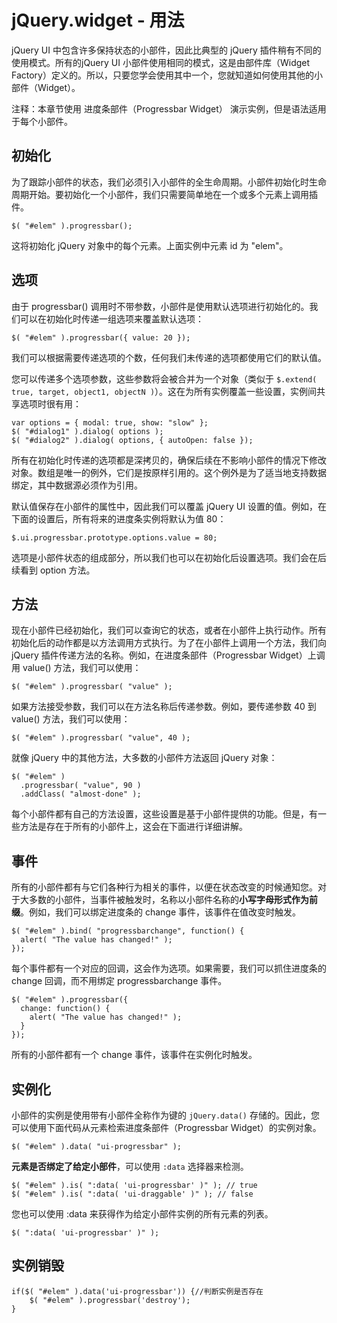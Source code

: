 # jQuery.widget - 用法 #

jQuery UI 中包含许多保持状态的小部件，因此比典型的 jQuery 插件稍有不同的使用模式。所有的jQuery UI 小部件使用相同的模式，这是由部件库（Widget Factory）定义的。所以，只要您学会使用其中一个，您就知道如何使用其他的小部件（Widget）。



注释：本章节使用 进度条部件（Progressbar Widget） 演示实例，但是语法适用于每个小部件。


## 初始化 ##

为了跟踪小部件的状态，我们必须引入小部件的全生命周期。小部件初始化时生命周期开始。要初始化一个小部件，我们只需要简单地在一个或多个元素上调用插件。

    $( "#elem" ).progressbar();

这将初始化 jQuery 对象中的每个元素。上面实例中元素 id 为 "elem"。

## 选项 ##

由于 progressbar() 调用时不带参数，小部件是使用默认选项进行初始化的。我们可以在初始化时传递一组选项来覆盖默认选项：

    $( "#elem" ).progressbar({ value: 20 });

我们可以根据需要传递选项的个数，任何我们未传递的选项都使用它们的默认值。

您可以传递多个选项参数，这些参数将会被合并为一个对象（类似于 `$.extend( true, target, object1, objectN )`）。这在为所有实例覆盖一些设置，实例间共享选项时很有用：

	var options = { modal: true, show: "slow" };
	$( "#dialog1" ).dialog( options );
	$( "#dialog2" ).dialog( options, { autoOpen: false });

所有在初始化时传递的选项都是深拷贝的，确保后续在不影响小部件的情况下修改对象。数组是唯一的例外，它们是按原样引用的。这个例外是为了适当地支持数据绑定，其中数据源必须作为引用。

默认值保存在小部件的属性中，因此我们可以覆盖 jQuery UI 设置的值。例如，在下面的设置后，所有将来的进度条实例将默认为值 80：


	$.ui.progressbar.prototype.options.value = 80;

选项是小部件状态的组成部分，所以我们也可以在初始化后设置选项。我们会在后续看到 option 方法。

## 方法 ##

现在小部件已经初始化，我们可以查询它的状态，或者在小部件上执行动作。所有初始化后的动作都是以方法调用方式执行。为了在小部件上调用一个方法，我们向 jQuery 插件传递方法的名称。例如，在进度条部件（Progressbar Widget）上调用 value() 方法，我们可以使用：

	$( "#elem" ).progressbar( "value" );

如果方法接受参数，我们可以在方法名称后传递参数。例如，要传递参数 40 到 value() 方法，我们可以使用：

	$( "#elem" ).progressbar( "value", 40 );

就像 jQuery 中的其他方法，大多数的小部件方法返回 jQuery 对象：

	$( "#elem" )
	  .progressbar( "value", 90 )
	  .addClass( "almost-done" );

每个小部件都有自己的方法设置，这些设置是基于小部件提供的功能。但是，有一些方法是存在于所有的小部件上，这会在下面进行详细讲解。

## 事件 ##
所有的小部件都有与它们各种行为相关的事件，以便在状态改变的时候通知您。对于大多数的小部件，当事件被触发时，名称以小部件名称的**小写字母形式作为前缀**。例如，我们可以绑定进度条的 change 事件，该事件在值改变时触发。

	$( "#elem" ).bind( "progressbarchange", function() {
	  alert( "The value has changed!" );
	});

每个事件都有一个对应的回调，这会作为选项。如果需要，我们可以抓住进度条的 change 回调，而不用绑定 progressbarchange 事件。

	$( "#elem" ).progressbar({
	  change: function() {
	    alert( "The value has changed!" );
	  }
	});

所有的小部件都有一个 change 事件，该事件在实例化时触发。

## 实例化 ##

小部件的实例是使用带有小部件全称作为键的 `jQuery.data()` 存储的。因此，您可以使用下面代码从元素检索进度条部件（Progressbar Widget）的实例对象。

	$( "#elem" ).data( "ui-progressbar" );

**元素是否绑定了给定小部件**，可以使用 `:data` 选择器来检测。


	$( "#elem" ).is( ":data( 'ui-progressbar' )" ); // true
	$( "#elem" ).is( ":data( 'ui-draggable' )" ); // false


您也可以使用 :data 来获得作为给定小部件实例的所有元素的列表。

	$( ":data( 'ui-progressbar' )" );

## 实例销毁 ##

    if($( "#elem" ).data('ui-progressbar')) {//判断实例是否存在
        $( "#elem" ).progressbar('destroy');
    }
